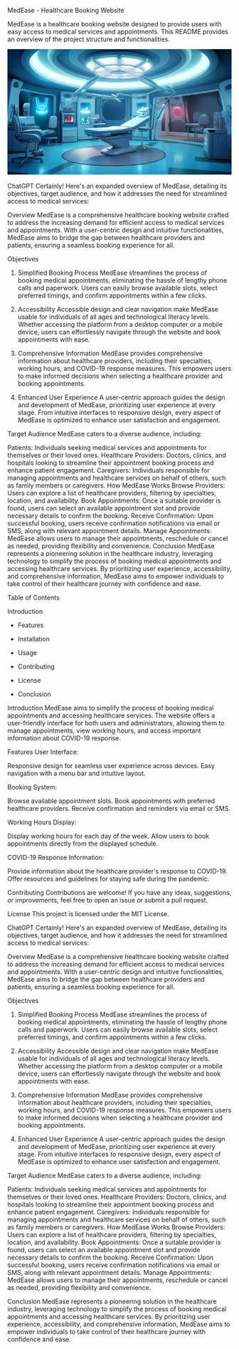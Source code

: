 MedEase - Healthcare Booking Website

MedEase is a healthcare booking website designed to provide users with easy access to medical services and appointments. This README provides an overview of the project structure and functionalities. 

![alt text](image-1.png)


ChatGPT
Certainly! Here's an expanded overview of MedEase, detailing its objectives, target audience, and how it addresses the need for streamlined access to medical services:

Overview
MedEase is a comprehensive healthcare booking website crafted to address the increasing demand for efficient access to medical services and appointments. With a user-centric design and intuitive functionalities, MedEase aims to bridge the gap between healthcare providers and patients, ensuring a seamless booking experience for all.

Objectives
1. Simplified Booking Process
MedEase streamlines the process of booking medical appointments, eliminating the hassle of lengthy phone calls and paperwork. Users can easily browse available slots, select preferred timings, and confirm appointments within a few clicks.

2. Accessibility
Accessible design and clear navigation make MedEase usable for individuals of all ages and technological literacy levels. Whether accessing the platform from a desktop computer or a mobile device, users can effortlessly navigate through the website and book appointments with ease.

3. Comprehensive Information
MedEase provides comprehensive information about healthcare providers, including their specialties, working hours, and COVID-19 response measures. This empowers users to make informed decisions when selecting a healthcare provider and booking appointments.

4. Enhanced User Experience
A user-centric approach guides the design and development of MedEase, prioritizing user experience at every stage. From intuitive interfaces to responsive design, every aspect of MedEase is optimized to enhance user satisfaction and engagement.

Target Audience
MedEase caters to a diverse audience, including:

Patients: Individuals seeking medical services and appointments for themselves or their loved ones.
Healthcare Providers: Doctors, clinics, and hospitals looking to streamline their appointment booking process and enhance patient engagement.
Caregivers: Individuals responsible for managing appointments and healthcare services on behalf of others, such as family members or caregivers.
How MedEase Works
Browse Providers: Users can explore a list of healthcare providers, filtering by specialties, location, and availability.
Book Appointments: Once a suitable provider is found, users can select an available appointment slot and provide necessary details to confirm the booking.
Receive Confirmation: Upon successful booking, users receive confirmation notifications via email or SMS, along with relevant appointment details.
Manage Appointments: MedEase allows users to manage their appointments, reschedule or cancel as needed, providing flexibility and convenience.
Conclusion
MedEase represents a pioneering solution in the healthcare industry, leveraging technology to simplify the process of booking medical appointments and accessing healthcare services. By prioritizing user experience, accessibility, and comprehensive information, MedEase aims to empower individuals to take control of their healthcare journey with confidence and ease.



Table of Contents

Introduction

- Features

- Installation

- Usage

- Contributing

- License

- Conclusion

Introduction
MedEase aims to simplify the process of booking medical appointments and accessing healthcare services. The website offers a user-friendly interface for both users and administrators, allowing them to manage appointments, view working hours, and access important information about COVID-19 response.

Features
User Interface:

Responsive design for seamless user experience across devices.
Easy navigation with a menu bar and intuitive layout.

Booking System:

Browse available appointment slots.
Book appointments with preferred healthcare providers.
Receive confirmation and reminders via email or SMS.

Working Hours Display:

Display working hours for each day of the week.
Allow users to book appointments directly from the displayed schedule.


COVID-19 Response Information:

Provide information about the healthcare provider's response to COVID-19.
Offer resources and guidelines for staying safe during the pandemic.

Contributing
Contributions are welcome! If you have any ideas, suggestions, or improvements, feel free to open an issue or submit a pull request.

License
This project is licensed under the MIT License.


ChatGPT
Certainly! Here's an expanded overview of MedEase, detailing its objectives, target audience, and how it addresses the need for streamlined access to medical services:

Overview
MedEase is a comprehensive healthcare booking website crafted to address the increasing demand for efficient access to medical services and appointments. With a user-centric design and intuitive functionalities, MedEase aims to bridge the gap between healthcare providers and patients, ensuring a seamless booking experience for all.

Objectives
1. Simplified Booking Process
MedEase streamlines the process of booking medical appointments, eliminating the hassle of lengthy phone calls and paperwork. Users can easily browse available slots, select preferred timings, and confirm appointments within a few clicks.

2. Accessibility
Accessible design and clear navigation make MedEase usable for individuals of all ages and technological literacy levels. Whether accessing the platform from a desktop computer or a mobile device, users can effortlessly navigate through the website and book appointments with ease.

3. Comprehensive Information
MedEase provides comprehensive information about healthcare providers, including their specialties, working hours, and COVID-19 response measures. This empowers users to make informed decisions when selecting a healthcare provider and booking appointments.

4. Enhanced User Experience
A user-centric approach guides the design and development of MedEase, prioritizing user experience at every stage. From intuitive interfaces to responsive design, every aspect of MedEase is optimized to enhance user satisfaction and engagement.

Target Audience
MedEase caters to a diverse audience, including:

Patients: Individuals seeking medical services and appointments for themselves or their loved ones.
Healthcare Providers: Doctors, clinics, and hospitals looking to streamline their appointment booking process and enhance patient engagement.
Caregivers: Individuals responsible for managing appointments and healthcare services on behalf of others, such as family members or caregivers.
How MedEase Works
Browse Providers: Users can explore a list of healthcare providers, filtering by specialties, location, and availability.
Book Appointments: Once a suitable provider is found, users can select an available appointment slot and provide necessary details to confirm the booking.
Receive Confirmation: Upon successful booking, users receive confirmation notifications via email or SMS, along with relevant appointment details.
Manage Appointments: MedEase allows users to manage their appointments, reschedule or cancel as needed, providing flexibility and convenience.


Conclusion
MedEase represents a pioneering solution in the healthcare industry, leveraging technology to simplify the process of booking medical appointments and accessing healthcare services. By prioritizing user experience, accessibility, and comprehensive information, MedEase aims to empower individuals to take control of their healthcare journey with confidence and ease.
